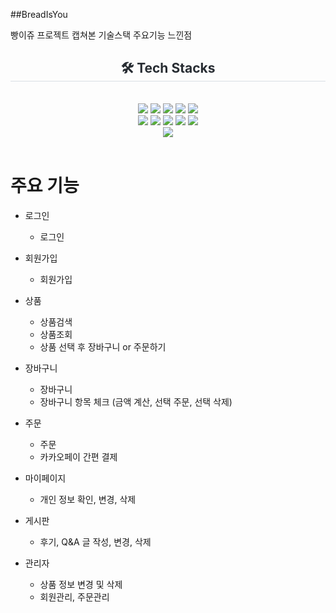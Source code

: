 ##BreadIsYou

빵이쥬 프로젝트
캡쳐본
기술스택
주요기능
느낀점

 <div style="font-weight: 700; font-size: 15px; text-align: center; color: #282d33;"> </div> 
    </div>
    <div align= "center">
    <h2 style="border-bottom: 1px solid #d8dee4; color: #282d33;"> 🛠️ Tech Stacks </h2> <br> 
    <div style="margin: 0 auto; text-align: center;" align= "center"> <img src="https://img.shields.io/badge/Amazon AWS-232F3E?style=for-the-badge&logo=Amazon AWS&logoColor=white">
          <img src="https://img.shields.io/badge/Github-181717?style=for-the-badge&logo=Github&logoColor=white">
          <img src="https://img.shields.io/badge/Java-007396?style=for-the-badge&logo=Java&logoColor=white">
          <img src="https://img.shields.io/badge/jQuery-0769AD?style=for-the-badge&logo=jQuery&logoColor=white">
          <img src="https://img.shields.io/badge/Javascript-F7DF1E?style=for-the-badge&logo=Javascript&logoColor=white">
          <br/><img src="https://img.shields.io/badge/MySQL-4479A1?style=for-the-badge&logo=MySQL&logoColor=white">
          <img src="https://img.shields.io/badge/Notion-000000?style=for-the-badge&logo=Notion&logoColor=white">
          <img src="https://img.shields.io/badge/Oracle-F80000?style=for-the-badge&logo=Oracle&logoColor=white">
          <img src="https://img.shields.io/badge/Python-3776AB?style=for-the-badge&logo=Python&logoColor=white">
          <img src="https://img.shields.io/badge/Spring-6DB33F?style=for-the-badge&logo=Spring&logoColor=white">
          <br/><img src="https://img.shields.io/badge/Spring Boot-6DB33F?style=for-the-badge&logo=Spring Boot&logoColor=white">
          </div>
    </div>
<br>

# 주요 기능
- 로그인
    - 로그인
- 회원가입
  - 회원가입
- 상품
    - 상품검색
    - 상품조회
    - 상품 선택 후 장바구니 or 주문하기
- 장바구니
    - 장바구니
    - 장바구니 항목 체크 (금액 계산, 선택 주문, 선택 삭제)

- 주문
    - 주문
    - 카카오페이 간편 결제

- 마이페이지
    - 개인 정보 확인, 변경, 삭제

- 게시판
   - 후기, Q&A 글 작성, 변경, 삭제

- 관리자
    - 상품 정보 변경 및 삭제
    - 회원관리, 주문관리
